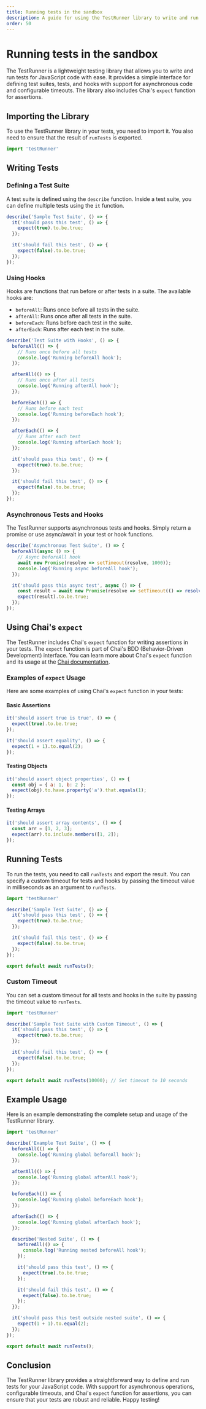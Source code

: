 ```yaml
---
title: Running tests in the sandbox
description: A guide for using the TestRunner library to write and run tests for JavaScript code with Chai's `expect` syntax.
order: 50
---
```


# Running tests in the sandbox

The TestRunner is a lightweight testing library that allows you to write and run tests for JavaScript code with ease. It provides a simple interface for defining test suites, tests, and hooks with support for asynchronous code and configurable timeouts. The library also includes Chai's `expect` function for assertions.

## Importing the Library

To use the TestRunner library in your tests, you need to import it. You also need to ensure that the result of `runTests` is exported.

```javascript
import 'testRunner'
```

## Writing Tests

### Defining a Test Suite

A test suite is defined using the `describe` function. Inside a test suite, you can define multiple tests using the `it` function.

```javascript
describe('Sample Test Suite', () => {
  it('should pass this test', () => {
    expect(true).to.be.true;
  });

  it('should fail this test', () => {
    expect(false).to.be.true;
  });
});
```

### Using Hooks

Hooks are functions that run before or after tests in a suite. The available hooks are:

- `beforeAll`: Runs once before all tests in the suite.
- `afterAll`: Runs once after all tests in the suite.
- `beforeEach`: Runs before each test in the suite.
- `afterEach`: Runs after each test in the suite.

```javascript
describe('Test Suite with Hooks', () => {
  beforeAll(() => {
    // Runs once before all tests
    console.log('Running beforeAll hook');
  });

  afterAll(() => {
    // Runs once after all tests
    console.log('Running afterAll hook');
  });

  beforeEach(() => {
    // Runs before each test
    console.log('Running beforeEach hook');
  });

  afterEach(() => {
    // Runs after each test
    console.log('Running afterEach hook');
  });

  it('should pass this test', () => {
    expect(true).to.be.true;
  });

  it('should fail this test', () => {
    expect(false).to.be.true;
  });
});
```

### Asynchronous Tests and Hooks

The TestRunner supports asynchronous tests and hooks. Simply return a promise or use async/await in your test or hook functions.

```javascript
describe('Asynchronous Test Suite', () => {
  beforeAll(async () => {
    // Async beforeAll hook
    await new Promise(resolve => setTimeout(resolve, 1000));
    console.log('Running async beforeAll hook');
  });

  it('should pass this async test', async () => {
    const result = await new Promise(resolve => setTimeout(() => resolve(true), 1000));
    expect(result).to.be.true;
  });
});
```

## Using Chai's `expect`

The TestRunner includes Chai's `expect` function for writing assertions in your tests. The `expect` function is part of Chai's BDD (Behavior-Driven Development) interface. You can learn more about Chai's `expect` function and its usage at the [Chai documentation](https://www.chaijs.com/api/bdd/).

### Examples of `expect` Usage

Here are some examples of using Chai's `expect` function in your tests:

#### Basic Assertions

```javascript
it('should assert true is true', () => {
  expect(true).to.be.true;
});

it('should assert equality', () => {
  expect(1 + 1).to.equal(2);
});
```

#### Testing Objects

```javascript
it('should assert object properties', () => {
  const obj = { a: 1, b: 2 };
  expect(obj).to.have.property('a').that.equals(1);
});
```

#### Testing Arrays

```javascript
it('should assert array contents', () => {
  const arr = [1, 2, 3];
  expect(arr).to.include.members([1, 2]);
});
```

## Running Tests

To run the tests, you need to call `runTests` and export the result. You can specify a custom timeout for tests and hooks by passing the timeout value in milliseconds as an argument to `runTests`.

```javascript
import 'testRunner'

describe('Sample Test Suite', () => {
  it('should pass this test', () => {
    expect(true).to.be.true;
  });

  it('should fail this test', () => {
    expect(false).to.be.true;
  });
});

export default await runTests();
```

### Custom Timeout

You can set a custom timeout for all tests and hooks in the suite by passing the timeout value to `runTests`.

```javascript
import 'testRunner'

describe('Sample Test Suite with Custom Timeout', () => {
  it('should pass this test', () => {
    expect(true).to.be.true;
  });

  it('should fail this test', () => {
    expect(false).to.be.true;
  });
});

export default await runTests(10000); // Set timeout to 10 seconds
```

## Example Usage

Here is an example demonstrating the complete setup and usage of the TestRunner library.

```javascript
import 'testRunner'

describe('Example Test Suite', () => {
  beforeAll(() => {
    console.log('Running global beforeAll hook');
  });

  afterAll(() => {
    console.log('Running global afterAll hook');
  });

  beforeEach(() => {
    console.log('Running global beforeEach hook');
  });

  afterEach(() => {
    console.log('Running global afterEach hook');
  });

  describe('Nested Suite', () => {
    beforeAll(() => {
      console.log('Running nested beforeAll hook');
    });

    it('should pass this test', () => {
      expect(true).to.be.true;
    });

    it('should fail this test', () => {
      expect(false).to.be.true;
    });
  });

  it('should pass this test outside nested suite', () => {
    expect(1 + 1).to.equal(2);
  });
});

export default await runTests();
```

## Conclusion

The TestRunner library provides a straightforward way to define and run tests for your JavaScript code. With support for asynchronous operations, configurable timeouts, and Chai's `expect` function for assertions, you can ensure that your tests are robust and reliable. Happy testing!
